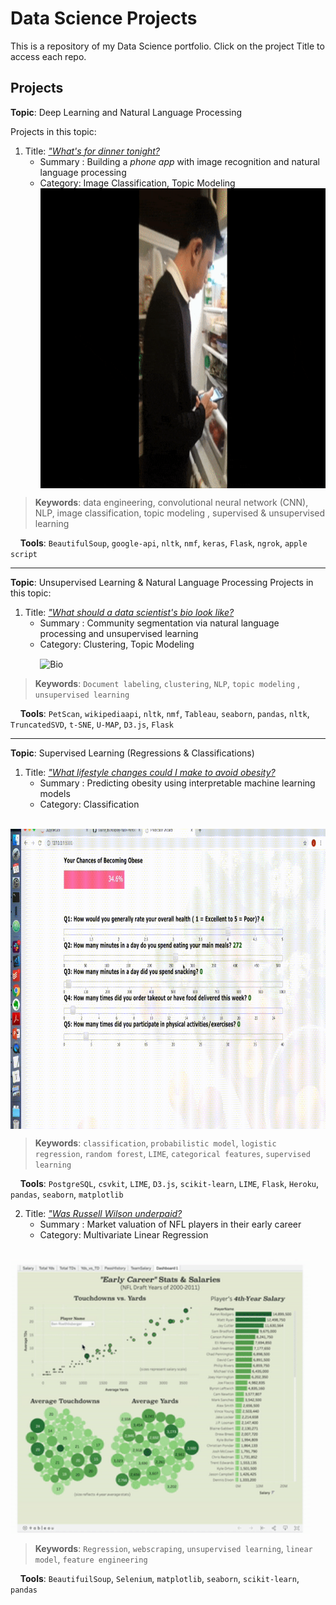 # Data Science Projects
This is a repository of my Data Science portfolio. Click on the project Title to access each repo.  

## Projects

**Topic**:  Deep Learning and Natural Language Processing  

Projects in this topic:  

1. Title: [_"What's for dinner tonight?_](https://github.com/jhonsen/Produce2Recipe)
    - Summary : Building a _phone app_ with image recognition and natural language processing  
    - Category: Image Classification, Topic Modeling
&nbsp;   &nbsp; &nbsp;   &nbsp; &nbsp;   &nbsp; <img src="https://github.com/jhonsen/Produce2Recipe/blob/master/docs/images/P2R_action.gif" alt="P2R" title="Produce2Recipe App" width="640" height="480" align="center"/>
     
>**Keywords**: data engineering, convolutional neural network (CNN), NLP, image classification, topic modeling , supervised & unsupervised learning       

&nbsp;   &nbsp; **Tools**: `BeautifulSoup`, `google-api`, `nltk`, `nmf`, `keras`, `Flask`, `ngrok`, `apple script`

---
**Topic**: Unsupervised Learning & Natural Language Processing
Projects in this topic:  

1. Title: [_"What should a data scientist's bio look like?_](https://github.com/jhonsen/SimilarScientists)   
    - Summary : Community segmentation via natural language processing and unsupervised learning   
    - Category: Clustering, Topic Modeling

&nbsp;   &nbsp; &nbsp;   &nbsp; &nbsp;   &nbsp; <img src="https://github.com/jhonsen/SimilarScientists/blob/master/docs/figures/Final_onTableau.gif" alt="Bio" title="LinkedIn Bio" width="640" height="480" align="center"/>   

>**Keywords**: `Document labeling`, `clustering`, `NLP`,  `topic modeling` , `unsupervised learning`
      
&nbsp;   &nbsp; **Tools**: `PetScan`, `wikipediaapi`, `nltk`, `nmf`, `Tableau`, `seaborn`, `pandas`, `nltk`, `TruncatedSVD`, `t-SNE`, `U-MAP`, `D3.js`, `Flask`

---
**Topic**: Supervised Learning  (Regressions & Classifications) 
1. Title: [_"What lifestyle changes could I make to avoid obesity?_](https://github.com/jhonsen/ObesityPrediction)   
    - Summary : Predicting obesity using interpretable machine learning models   
    - Category: Classification
   
&nbsp;   &nbsp; &nbsp;   &nbsp; &nbsp;   &nbsp; <img src="https://github.com/jhonsen/ObesityPrediction/blob/master/docs/figures/shortervid.gif" alt="App" title="ObeseApp" width="640" height="480" align="center"/>

>**Keywords**: `classification`, `probabilistic model`, `logistic regression`, `random forest`, `LIME`, `categorical features`, `supervised learning`
      
&nbsp;   &nbsp; **Tools**: `PostgreSQL`, `csvkit`, `LIME`, `D3.js`, `scikit-learn`, `LIME`, `Flask`, `Heroku`, `pandas`, `seaborn`, `matplotlib`

2. Title: [_"Was Russell Wilson underpaid?_](https://github.com/jhonsen/NFLplayersValuation)   
    - Summary : Market valuation of NFL players in their early career   
    - Category: Multivariate Linear Regression 

&nbsp;   &nbsp; &nbsp;   &nbsp; &nbsp;   &nbsp; <img src="https://github.com/jhonsen/NFLplayersValuation/blob/master/codes/figures/NFLPlayers.gif" width="480" align="center">

>**Keywords**: `Regression`, `webscraping`,  `unsupervised learning`, `linear model`, `feature engineering`

&nbsp;   &nbsp; **Tools**: `BeautifuilSoup`, `Selenium`, `matplotlib`, `seaborn`, `scikit-learn`, `pandas`

